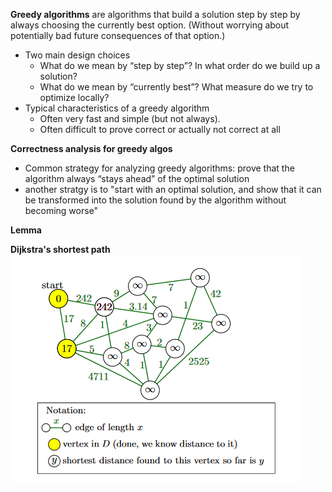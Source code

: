 **Greedy algorithms** are algorithms that build a solution step by step by always choosing the currently best option. (Without worrying about potentially bad future consequences of that option.)
- Two main design choices
    - What do we mean by “step by step”? In what order do we build up a solution?
    - What do we mean by “currently best”? What measure do we try to optimize locally?
- Typical characteristics of a greedy algorithm
    - Often very fast and simple (but not always).
    - Often difficult to prove correct or actually not correct at all

**Correctness analysis for greedy algos**
- Common strategy for analyzing greedy algorithms: prove that the algorithm always “stays ahead” of the optimal solution
- another stratgy is to "start with an optimal solution, and show that it can be transformed into the solution found by the algorithm without becoming worse"

**Lemma**

**Dijkstra's shortest path**
    ![Alt text](image.png)
